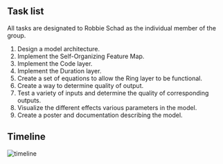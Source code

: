 ## Task list
All tasks are designated to Robbie Schad as the individual member of the group.
1. Design a model architecture.
2. Implement the Self-Organizing Feature Map.
3. Implement the Code layer.
4. Implement the Duration layer.
5. Create a set of equations to allow the Ring layer to be functional.
6. Create a way to determine quality of output.
7. Test a variety of inputs and determine the quality of corresponding outputs.
8. Visualize the different effects various parameters in the model.
9. Create a poster and documentation describing the model.

## Timeline
![timeline](https://github.com/r-schad/DOODLES/assets/77344254/5a671787-d784-4807-b125-716ecc35da45)
